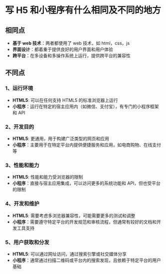 # 写 H5 和小程序有什么相同及不同的地方

## 相同点

- **基于 web 技术**：两者都使用了 web 技术，如 html，css，js
- **界面设计**：都着重于提供良好的用户界面和用户体验
- **跨平台**：在多设备和多操作系统上运行，提供跨平台的兼容性

## 不同点

### 1、运行环境

- **HTML5**: 可以在任何支持 HTML5 的标准浏览器上运行
- **小程序**：运行在特定的宿主应用内（如微信、支付宝），有专门的小程序框架和 API

### 2、开发目的

- **HTML5**: 更通用，用于构建广泛类型的网页和应用
- **小程序**：主要用于在特定平台内提供便捷服务和应用，如电商购物、在线支付等

### 3、性能和能力

- **HTML5**: 性能和能力受浏览器的限制
- **小程序**：直接与宿主应用集成，可以访问更多的系统功能和 API，但也受平台的限制

### 4、开发和维护

- **HTML5**: 需要考虑多浏览器兼容性，可能需要更多的测试和调整
- **小程序**：需要遵守特定平台的开发规范和审核流程，但通常有较好的文档和开发工具支持

### 5、用户获取和分发

- **HTML5**: 可以通过网址访问，通过搜索引擎或社交媒体分享
- **小程序**：通常通过扫描二维码或平台内的搜索发现，且依赖于特定平台的用户基础
